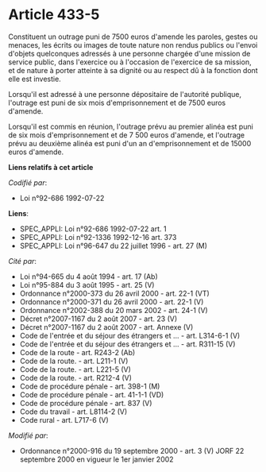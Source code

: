 # Article 433-5

Constituent un outrage puni de 7500 euros d'amende les paroles, gestes ou menaces, les écrits ou images de toute nature non
rendus publics ou l'envoi d'objets quelconques adressés à une personne chargée d'une mission de service public, dans
l'exercice ou à l'occasion de l'exercice de sa mission, et de nature à porter atteinte à sa dignité ou au respect dû à la
fonction dont elle est investie.

Lorsqu'il est adressé à une personne dépositaire de l'autorité publique, l'outrage est puni de six mois d'emprisonnement et
de 7500 euros d'amende.

Lorsqu'il est commis en réunion, l'outrage prévu au premier alinéa est puni de six mois d'emprisonnement et de 7 500 euros
d'amende, et l'outrage prévu au deuxième alinéa est puni d'un an d'emprisonnement et de 15000 euros d'amende.

**Liens relatifs à cet article**

_Codifié par_:

  - Loi n°92-686 1992-07-22

**Liens**:

  - SPEC_APPLI: Loi n°92-686 1992-07-22 art. 1
  - SPEC_APPLI: Loi n°92-1336 1992-12-16 art. 373
  - SPEC_APPLI: Loi n°96-647 du 22 juillet 1996 - art. 27 (M)

_Cité par_:

  - Loi n°94-665 du 4 août 1994 - art. 17 (Ab)
  - Loi n°95-884 du 3 août 1995 - art. 25 (V)
  - Ordonnance n°2000-373 du 26 avril 2000 - art. 22-1 (VT)
  - Ordonnance n°2000-371 du 26 avril 2000 - art. 22-1 (V)
  - Ordonnance n°2002-388 du 20 mars 2002 - art. 24-1 (V)
  - Décret n°2007-1167 du 2 août 2007 - art. 23 (V)
  - Décret n°2007-1167 du 2 août 2007 - art. Annexe (V)
  - Code de l'entrée et du séjour des étrangers et ... - art. L314-6-1 (V)
  - Code de l'entrée et du séjour des étrangers et ... - art. R311-15 (V)
  - Code de la route - art. R243-2 (Ab)
  - Code de la route. - art. L211-1 (V)
  - Code de la route. - art. L221-5 (V)
  - Code de la route. - art. R212-4 (V)
  - Code de procédure pénale - art. 398-1 (M)
  - Code de procédure pénale - art. 41-1-1 (VD)
  - Code de procédure pénale - art. 837 (V)
  - Code du travail - art. L8114-2 (V)
  - Code rural - art. L717-6 (V)

_Modifié par_:

  - Ordonnance n°2000-916 du 19 septembre 2000 - art. 3 (V) JORF 22 septembre 2000 en vigueur le 1er janvier 2002
